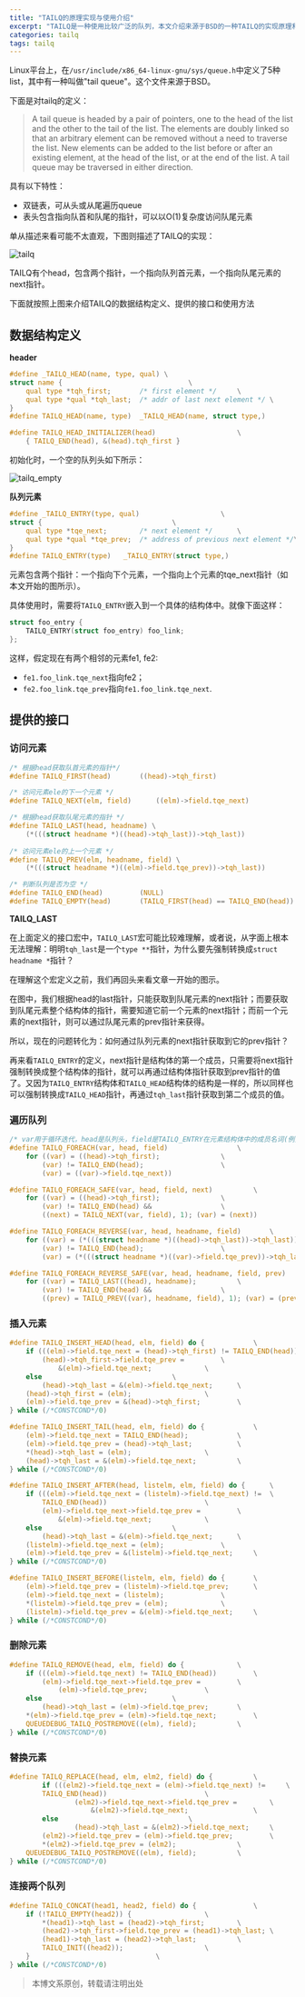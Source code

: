```yaml
---
title: "TAILQ的原理实现与使用介绍"
excerpt: "TAILQ是一种使用比较广泛的队列，本文介绍来源于BSD的一种TAILQ的实现原理和使用方法"
categories: tailq
tags: tailq
---
```



Linux平台上，在`/usr/include/x86_64-linux-gnu/sys/queue.h`中定义了5种list，其中有一种叫做"tail queue"。这个文件来源于BSD。

下面是对tailq的定义：

>  A tail queue is headed by a pair of pointers, one to the head of the
 list and the other to the tail of the list. The elements are doubly
 linked so that an arbitrary element can be removed without a need to
 traverse the list. New elements can be added to the list before or
 after an existing element, at the head of the list, or at the end of
 the list. A tail queue may be traversed in either direction.


具有以下特性：

- 双链表，可从头或从尾遍历queue
- 表头包含指向队首和队尾的指针，可以以O(1)复杂度访问队尾元素

单从描述来看可能不太直观，下图则描述了TAILQ的实现：

![tailq](/images/tailq.jpg)

TAILQ有个head，包含两个指针，一个指向队列首元素，一个指向队尾元素的next指针。

下面就按照上图来介绍TAILQ的数据结构定义、提供的接口和使用方法

## 数据结构定义

**header**

```c
#define _TAILQ_HEAD(name, type, qual) \
struct name {								\
	qual type *tqh_first;		/* first element */		\
	qual type *qual *tqh_last;	/* addr of last next element */	\
}
#define TAILQ_HEAD(name, type)	_TAILQ_HEAD(name, struct type,)

#define	TAILQ_HEAD_INITIALIZER(head)					\
	{ TAILQ_END(head), &(head).tqh_first }
```

初始化时，一个空的队列头如下所示：

![tailq_empty](/images/tailq_empty.jpg)

**队列元素**

```c
#define	_TAILQ_ENTRY(type, qual)					\
struct {								\
	qual type *tqe_next;		/* next element */		\
	qual type *qual *tqe_prev;	/* address of previous next element */\
}
#define TAILQ_ENTRY(type)	_TAILQ_ENTRY(struct type,)
```

元素包含两个指针：一个指向下个元素，一个指向上个元素的tqe_next指针（如本文开始的图所示）。

具体使用时，需要将`TAILQ_ENTRY`嵌入到一个具体的结构体中。就像下面这样：

```c
struct foo_entry {
	TAILQ_ENTRY(struct foo_entry) foo_link;
};
```

这样，假定现在有两个相邻的元素fe1, fe2:

- `fe1.foo_link.tqe_next`指向fe2；
- `fe2.foo_link.tqe_prev`指向`fe1.foo_link.tqe_next`.

## 提供的接口

### 访问元素

```c
/* 根据head获取队首元素的指针*/
#define	TAILQ_FIRST(head)		((head)->tqh_first)

/* 访问元素ele的下一个元素 */
#define	TAILQ_NEXT(elm, field)		((elm)->field.tqe_next)

/* 根据head获取队尾元素的指针 */
#define	TAILQ_LAST(head, headname) \
	(*(((struct headname *)((head)->tqh_last))->tqh_last))
	
/* 访问元素ele的上一个元素 */
#define	TAILQ_PREV(elm, headname, field) \
	(*(((struct headname *)((elm)->field.tqe_prev))->tqh_last))

/* 判断队列是否为空 */
#define	TAILQ_END(head)			(NULL)
#define	TAILQ_EMPTY(head)		(TAILQ_FIRST(head) == TAILQ_END(head))
```
**TAILQ_LAST**

在上面定义的接口宏中，`TAILQ_LAST`宏可能比较难理解，或者说，从字面上根本无法理解：明明`tqh_last`是一个`type **`指针，为什么要先强制转换成`struct headname *`指针？

在理解这个宏定义之前，我们再回头来看文章一开始的图示。

在图中，我们根据head的last指针，只能获取到队尾元素的next指针；而要获取到队尾元素整个结构体的指针，需要知道它前一个元素的next指针；而前一个元素的next指针，则可以通过队尾元素的prev指针来获得。

所以，现在的问题转化为：如何通过队列元素的next指针获取到它的prev指针？

再来看`TAILQ_ENTRY`的定义，next指针是结构体的第一个成员，只需要将next指针强制转换成整个结构体的指针，就可以再通过结构体指针获取到prev指针的值了。又因为`TAILQ_ENTRY`结构体和`TAILQ_HEAD`结构体的结构是一样的，所以同样也可以强制转换成`TAILQ_HEAD`指针，再通过`tqh_last`指针获取到第二个成员的值。

### 遍历队列

```c
/* var用于循环迭代，head是队列头，field是TAILQ_ENTRY在元素结构体中的成员名词(例如foo_entry中的foo_link) */
#define	TAILQ_FOREACH(var, head, field)					\
	for ((var) = ((head)->tqh_first);				\
	    (var) != TAILQ_END(head);					\
	    (var) = ((var)->field.tqe_next))

#define	TAILQ_FOREACH_SAFE(var, head, field, next)			\
	for ((var) = ((head)->tqh_first);				\
	    (var) != TAILQ_END(head) &&					\
	    ((next) = TAILQ_NEXT(var, field), 1); (var) = (next))

#define	TAILQ_FOREACH_REVERSE(var, head, headname, field)		\
	for ((var) = (*(((struct headname *)((head)->tqh_last))->tqh_last));\
	    (var) != TAILQ_END(head);					\
	    (var) = (*(((struct headname *)((var)->field.tqe_prev))->tqh_last)))

#define	TAILQ_FOREACH_REVERSE_SAFE(var, head, headname, field, prev)	\
	for ((var) = TAILQ_LAST((head), headname);			\
	    (var) != TAILQ_END(head) && 				\
	    ((prev) = TAILQ_PREV((var), headname, field), 1); (var) = (prev))
```

### 插入元素

```c
#define	TAILQ_INSERT_HEAD(head, elm, field) do {			\
	if (((elm)->field.tqe_next = (head)->tqh_first) != TAILQ_END(head))\
		(head)->tqh_first->field.tqe_prev =			\
		    &(elm)->field.tqe_next;				\
	else								\
		(head)->tqh_last = &(elm)->field.tqe_next;		\
	(head)->tqh_first = (elm);					\
	(elm)->field.tqe_prev = &(head)->tqh_first;			\
} while (/*CONSTCOND*/0)

#define	TAILQ_INSERT_TAIL(head, elm, field) do {			\
	(elm)->field.tqe_next = TAILQ_END(head);			\
	(elm)->field.tqe_prev = (head)->tqh_last;			\
	*(head)->tqh_last = (elm);					\
	(head)->tqh_last = &(elm)->field.tqe_next;			\
} while (/*CONSTCOND*/0)

#define	TAILQ_INSERT_AFTER(head, listelm, elm, field) do {		\
	if (((elm)->field.tqe_next = (listelm)->field.tqe_next) != 	\
	    TAILQ_END(head))						\
		(elm)->field.tqe_next->field.tqe_prev = 		\
		    &(elm)->field.tqe_next;				\
	else								\
		(head)->tqh_last = &(elm)->field.tqe_next;		\
	(listelm)->field.tqe_next = (elm);				\
	(elm)->field.tqe_prev = &(listelm)->field.tqe_next;		\
} while (/*CONSTCOND*/0)

#define	TAILQ_INSERT_BEFORE(listelm, elm, field) do {		\
	(elm)->field.tqe_prev = (listelm)->field.tqe_prev;		\
	(elm)->field.tqe_next = (listelm);				\
	*(listelm)->field.tqe_prev = (elm);				\
	(listelm)->field.tqe_prev = &(elm)->field.tqe_next;		\
} while (/*CONSTCOND*/0)
```

### 删除元素

```c
#define	TAILQ_REMOVE(head, elm, field) do {				\
	if (((elm)->field.tqe_next) != TAILQ_END(head))			\
		(elm)->field.tqe_next->field.tqe_prev = 		\
		    (elm)->field.tqe_prev;				\
	else								\
		(head)->tqh_last = (elm)->field.tqe_prev;		\
	*(elm)->field.tqe_prev = (elm)->field.tqe_next;			\
	QUEUEDEBUG_TAILQ_POSTREMOVE((elm), field);			\
} while (/*CONSTCOND*/0)
```

### 替换元素

```c
#define TAILQ_REPLACE(head, elm, elm2, field) do {			\
        if (((elm2)->field.tqe_next = (elm)->field.tqe_next) != 	\
	    TAILQ_END(head))   						\
                (elm2)->field.tqe_next->field.tqe_prev =		\
                    &(elm2)->field.tqe_next;				\
        else								\
                (head)->tqh_last = &(elm2)->field.tqe_next;		\
        (elm2)->field.tqe_prev = (elm)->field.tqe_prev;			\
        *(elm2)->field.tqe_prev = (elm2);				\
	QUEUEDEBUG_TAILQ_POSTREMOVE((elm), field);			\
} while (/*CONSTCOND*/0)
```

### 连接两个队列

```c
#define	TAILQ_CONCAT(head1, head2, field) do {				\
	if (!TAILQ_EMPTY(head2)) {					\
		*(head1)->tqh_last = (head2)->tqh_first;		\
		(head2)->tqh_first->field.tqe_prev = (head1)->tqh_last;	\
		(head1)->tqh_last = (head2)->tqh_last;			\
		TAILQ_INIT((head2));					\
	}								\
} while (/*CONSTCOND*/0)
```

> 本博文系原创，转载请注明出处
